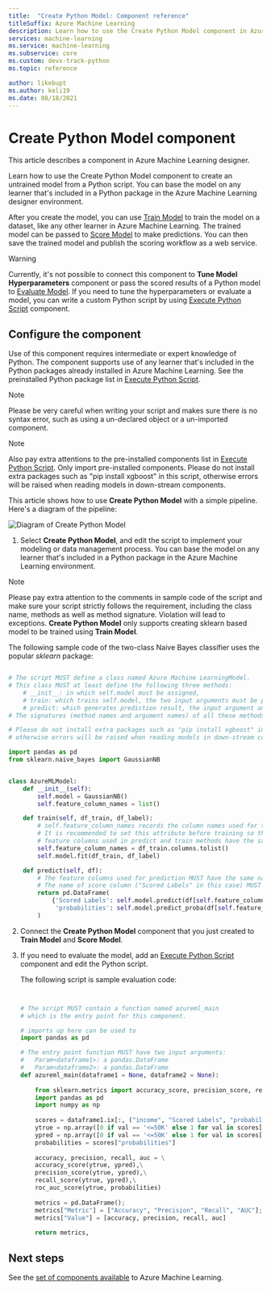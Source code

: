 ```yaml
---
title:  "Create Python Model: Component reference"
titleSuffix: Azure Machine Learning
description: Learn how to use the Create Python Model component in Azure Machine Learning to create a custom modeling or data processing component.
services: machine-learning
ms.service: machine-learning
ms.subservice: core
ms.custom: devx-track-python
ms.topic: reference

author: likebupt
ms.author: keli19
ms.date: 08/18/2021
---
```

# Create Python Model component

This article describes a component in Azure Machine Learning designer.

Learn how to use the Create Python Model component to create an untrained model from a Python script. You can base the model on any learner that's included in a Python package in the Azure Machine Learning designer environment. 

After you create the model, you can use [Train Model](train-model.md) to train the model on a dataset, like any other learner in Azure Machine Learning. The trained model can be passed to [Score Model](score-model.md) to make predictions. You can then save the trained model and publish the scoring workflow as a web service.

> [!WARNING]
> Currently, it's not possible to connect this component to **Tune Model Hyperparameters** component or pass the scored results of a Python model to [Evaluate Model](evaluate-model.md). If you need to tune the hyperparameters or evaluate a model, you can write a custom Python script by using [Execute Python Script](execute-python-script.md) component.


## Configure the component

Use of this component requires intermediate or expert knowledge of Python. The component supports use of any learner that's included in the Python packages already installed in Azure Machine Learning. See the preinstalled Python package list in [Execute Python Script](execute-python-script.md).

> [!NOTE]
> Please be very careful when writing your script and makes sure there is no syntax error, such as using a un-declared object or a un-imported component.

> [!NOTE]
> Also pay extra attentions to the pre-installed components list in [Execute Python Script](execute-python-script.md). Only import pre-installed components. Please do not install extra packages such as "pip install xgboost" in this script, otherwise errors will be raised when reading models in down-stream components.
  
This article shows how to use **Create Python Model** with a simple pipeline. Here's a diagram of the pipeline:

![Diagram of Create Python Model](./media/module/create-python-model.png)

1. Select **Create Python Model**, and edit the script to implement your modeling or data management process. You can base the model on any learner that's included in a Python package in the Azure Machine Learning environment.

> [!NOTE]
> Please pay extra attention to the comments in sample code of the script and make sure your script strictly follows the requirement, including the class name, methods as well as method signature. Violation will lead to exceptions. 
> **Create Python Model** only supports creating sklearn based model to be trained using **Train Model**.

   The following sample code of the two-class Naive Bayes classifier uses the popular *sklearn* package:

   ```Python

   # The script MUST define a class named Azure Machine LearningModel.
   # This class MUST at least define the following three methods:
       # __init__: in which self.model must be assigned,
       # train: which trains self.model, the two input arguments must be pandas DataFrame,
       # predict: which generates prediction result, the input argument and the prediction result MUST be pandas DataFrame.
   # The signatures (method names and argument names) of all these methods MUST be exactly the same as the following example.

   # Please do not install extra packages such as "pip install xgboost" in this script,
   # otherwise errors will be raised when reading models in down-stream components.
   
   import pandas as pd
   from sklearn.naive_bayes import GaussianNB


   class AzureMLModel:
       def __init__(self):
           self.model = GaussianNB()
           self.feature_column_names = list()

       def train(self, df_train, df_label):
           # self.feature_column_names records the column names used for training.
           # It is recommended to set this attribute before training so that the
           # feature columns used in predict and train methods have the same names.
           self.feature_column_names = df_train.columns.tolist()
           self.model.fit(df_train, df_label)

       def predict(self, df):
           # The feature columns used for prediction MUST have the same names as the ones for training.
           # The name of score column ("Scored Labels" in this case) MUST be different from any other columns in input data.
           return pd.DataFrame(
               {'Scored Labels': self.model.predict(df[self.feature_column_names]), 
                'probabilities': self.model.predict_proba(df[self.feature_column_names])[:, 1]}
           )


   ```

2. Connect the **Create Python Model** component that you just created to **Train Model** and **Score Model**.

3. If you need to evaluate the model, add an [Execute Python Script](execute-python-script.md) component and edit the Python script.

   The following script is sample evaluation code:

   ```Python


   # The script MUST contain a function named azureml_main
   # which is the entry point for this component.

   # imports up here can be used to 
   import pandas as pd

   # The entry point function MUST have two input arguments:
   #   Param<dataframe1>: a pandas.DataFrame
   #   Param<dataframe2>: a pandas.DataFrame
   def azureml_main(dataframe1 = None, dataframe2 = None):
    
       from sklearn.metrics import accuracy_score, precision_score, recall_score, roc_auc_score, roc_curve
       import pandas as pd
       import numpy as np
    
       scores = dataframe1.ix[:, ("income", "Scored Labels", "probabilities")]
       ytrue = np.array([0 if val == '<=50K' else 1 for val in scores["income"]])
       ypred = np.array([0 if val == '<=50K' else 1 for val in scores["Scored Labels"]])    
       probabilities = scores["probabilities"]
    
       accuracy, precision, recall, auc = \
       accuracy_score(ytrue, ypred),\
       precision_score(ytrue, ypred),\
       recall_score(ytrue, ypred),\
       roc_auc_score(ytrue, probabilities)
    
       metrics = pd.DataFrame();
       metrics["Metric"] = ["Accuracy", "Precision", "Recall", "AUC"];
       metrics["Value"] = [accuracy, precision, recall, auc]
    
       return metrics,

   ```

## Next steps

See the [set of components available](component-reference.md) to Azure Machine Learning. 
